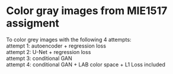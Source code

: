 # Color gray images from MIE1517 assigment

To color grey images with the following 4 attempts:
<br>attempt 1: autoencoder + regression loss
<br>attempt 2: U-Net + regression loss
<br>attempt 3: conditional GAN
<br>attempt 4: conditional GAN + LAB color space + L1 Loss included
